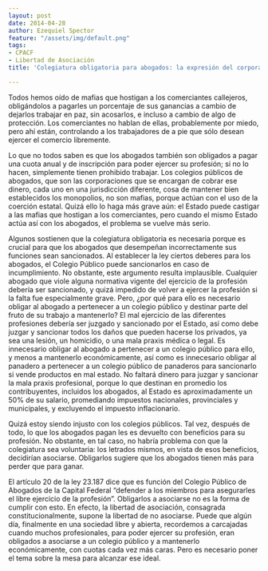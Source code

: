```yaml
---
layout: post
date: 2014-04-28
author: Ezequiel Spector
feature: "/assets/img/default.png"
tags:
- CPACF
- Libertad de Asociación
title: 'Colegiatura obligatoria para abogados: la expresión del corporativismo'

---
```

Todos hemos oído de mafias que hostigan a los comerciantes callejeros, obligándolos a pagarles un porcentaje de sus ganancias a cambio de dejarlos trabajar en paz, sin acosarlos, e incluso a cambio de algo de protección. Los comerciantes no hablan de ellas, probablemente por miedo, pero ahí están, controlando a los trabajadores de a pie que sólo desean ejercer el comercio libremente.

Lo que no todos saben es que los abogados también son obligados a pagar una cuota anual y de inscripción para poder ejercer su profesión; si no lo hacen, simplemente tienen prohibido trabajar. Los colegios públicos de abogados, que son las corporaciones que se encargan de cobrar ese dinero, cada uno en una jurisdicción diferente, cosa de mantener bien establecidos los monopolios, no son mafias, porque actúan con el uso de la coerción estatal. Quizá ello lo haga más grave aún: el Estado puede castigar a las mafias que hostigan a los comerciantes, pero cuando el mismo Estado actúa así con los abogados, el problema se vuelve más serio.

Algunos sostienen que la colegiatura obligatoria es necesaria porque es crucial para que los abogados que desempeñan incorrectamente sus funciones sean sancionados. Al establecer la ley ciertos deberes para los abogados, el Colegio Público puede sancionarlos en caso de incumplimiento. No obstante, este argumento resulta implausible. Cualquier abogado que viole alguna normativa vigente del ejercicio de la profesión debería ser sancionado, y quizá impedido de volver a ejercer la profesión si la falta fue especialmente grave. Pero, ¿por qué para ello es necesario obligar al abogado a pertenecer a un colegio público y destinar parte del fruto de su trabajo a mantenerlo? El mal ejercicio de las diferentes profesiones debería ser juzgado y sancionado por el Estado, así como debe juzgar y sancionar todos los daños que pueden hacerse los privados, ya sea una lesión, un homicidio, o una mala praxis médica o legal. Es innecesario obligar al abogado a pertenecer a un colegio público para ello, y menos a mantenerlo económicamente, así como es innecesario obligar al panadero a pertenecer a un colegio público de panaderos para sancionarlo si vende productos en mal estado. No faltará dinero para juzgar y sancionar la mala praxis profesional, porque lo que destinan en promedio los contribuyentes, incluidos los abogados, al Estado es aproximadamente un 50% de su salario, promediando impuestos nacionales, provinciales y municipales, y excluyendo el impuesto inflacionario.

Quizá estoy siendo injusto con los colegios públicos. Tal vez, después de todo, lo que los abogados pagan les es devuelto con beneficios para su profesión. No obstante, en tal caso, no habría problema con que la colegiatura sea voluntaria: los letrados mismos, en vista de esos beneficios, decidirían asociarse. Obligarlos sugiere que los abogados tienen más para perder que para ganar.

El artículo 20 de la ley 23.187 dice que es función del Colegio Público de Abogados de la Capital Federal “defender a los miembros para asegurarles el libre ejercicio de la profesión”. Obligarlos a asociarse no es la forma de cumplir con esto. En efecto, la libertad de asociación, consagrada constitucionalmente, supone la libertad de no asociarse. Puede que algún día, finalmente en una sociedad libre y abierta, recordemos a carcajadas cuando muchos profesionales, para poder ejercer su profesión, eran obligados a asociarse a un colegio público y a mantenerlo económicamente, con cuotas cada vez más caras. Pero es necesario poner el tema sobre la mesa para alcanzar ese ideal.